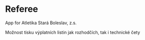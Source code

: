 # Referee
App for Atletika Stará Boleslav, z.s.

Možnost tisku výplatních listin jak rozhodčích, tak i technické čety
